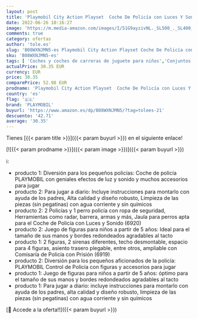 ```yaml
---
layout: post
title: 'Playmobil City Action Playset  Coche De Policía con Luces Y Sonido  Multicolor  6920  + City Action Control De Policía  A Partir De 5 Años  6924 '
date: 2022-06-26 10:16:27
image: 'https://m.media-amazon.com/images/I/51G9ayzivNL._SL500_._SL400_.jpg'
comments: true
category: ofertas
author: 'tole.es'
slug: 'B08WXNJMN5-es Playmobil City Action Playset Coche De Policía con Luces Y...'
sku: 'B08WXNJMN5-es'
tags: [ 'Coches y coches de carreras de juguete para niños','Conjuntos de figuras de juguete','Juguetes','Juguetes y juegos','Muñecos y figuras','Vehículos de juguete para niños','playmobil','🇪🇸', ]
actualPrice: 30.35 EUR
currency: EUR
price: 30.35
comparePrice: 52.98 EUR
prodname: 'Playmobil City Action Playset  Coche De Policía con Luces Y Sonido  Multicolor  6920  + City Action Control De Policía  A Partir De 5 Años  6924 '
country: 'es'
flag: '🇪🇸'
brand: 'PLAYMOBIL'
buyurl: 'https://www.amazon.es/dp/B08WXNJMN5/?tag=tolees-21'
descuento: '42.71'
average: '30.35'
---
```


Tienes [{{< param title >}}]({{< param buyurl >}}) en el siguiente enlace!

[![{{< param prodname >}}]({{< param image >}})]({{< param buyurl >}})

ℹ️:

- producto 1: Diversión para los pequeños policías: Coche de policía PLAYMOBIL con geniales efectos de luz y sonido y muchos accesorios para jugar
- producto 2: Para jugar a diario: Incluye instrucciones para montarlo con ayuda de los padres, Alta calidad y diseño robusto, Limpieza de las piezas (sin pegatinas) con agua corriente y sin químicos
- producto 2: 2 Policías y 1 perro policía con ropa de seguridad, Herramientas como radar, barrera, armas y más, Jaula para perros apta para el Coche de Policía con Luces y Sonido (6920)
- producto 2: Juego de figuras para niños a partir de 5 años: Ideal para el tamaño de sus manos y bordes redondeados agradables al tacto
- producto 1: 2 figuras, 2 sirenas diferentes, techo desmontable, espacio para 4 figuras, asiento trasero plegable, entre otros, ampliable con Comisaría de Policía con Prisión (6919)
- producto 2: Diversión para los pequeños aficionados de la policía: PLAYMOBIL Control de Policía con figuras y accesorios para jugar
- producto 1: Juego de figuras para niños a partir de 5 años: óptimo para el tamaño de sus manos y bordes redondeados agradables al tacto
- producto 1: Para jugar a diario: incluye instrucciones para montarlo con ayuda de los padres, alta calidad y diseño robusto, limpieza de las piezas (sin pegatinas) con agua corriente y sin químicos

[🛒 Accede a la oferta!!]({{< param buyurl >}})
